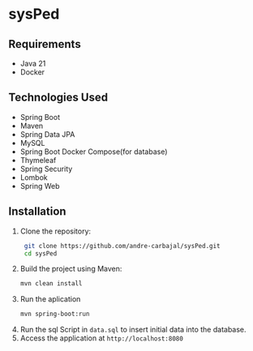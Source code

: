# sysPed

## Requirements
- Java 21
- Docker

## Technologies Used
- Spring Boot
- Maven
- Spring Data JPA
- MySQL
- Spring Boot Docker Compose(for database)
- Thymeleaf
- Spring Security
- Lombok
- Spring Web

## Installation
1. Clone the repository:
   ```bash
    git clone https://github.com/andre-carbajal/sysPed.git
    cd sysPed
    ```
2. Build the project using Maven:
    ```bash
    mvn clean install
    ```
3. Run the aplication
    ```bash
    mvn spring-boot:run
    ```
4. Run the sql Script in `data.sql` to insert initial data into the database.
5. Access the application at `http://localhost:8080`
